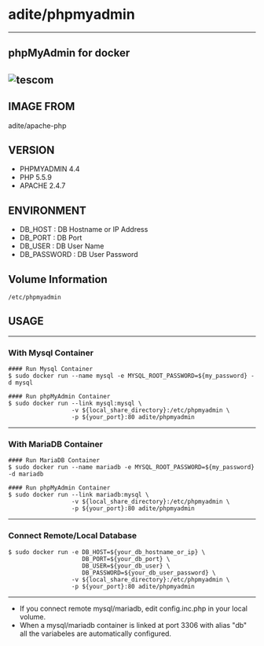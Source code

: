 # adite/phpmyadmin
---
## phpMyAdmin for docker
![tescom](https://en.gravatar.com/userimage/96759029/aa4308f795041de37cc2fedf0d1071ca?size=128)
---
## IMAGE FROM
adite/apache-php

## VERSION
* PHPMYADMIN 4.4
* PHP 5.5.9
* APACHE 2.4.7

## ENVIRONMENT
* DB_HOST       : DB Hostname or IP Address
* DB_PORT       : DB Port
* DB_USER       : DB User Name
* DB_PASSWORD   : DB User Password

## Volume Information
```shell
/etc/phpmyadmin
```

## USAGE
---
### With Mysql Container
```shell
#### Run Mysql Container
$ sudo docker run --name mysql -e MYSQL_ROOT_PASSWORD=${my_password} -d mysql

#### Run phpMyAdmin Container
$ sudo docker run --link mysql:mysql \
                  -v ${local_share_directory}:/etc/phpmyadmin \
                  -p ${your_port}:80 adite/phpmyadmin
```
---
### With MariaDB Container
```shell
#### Run MariaDB Container
$ sudo docker run --name mariadb -e MYSQL_ROOT_PASSWORD=${my_password} -d mariadb

#### Run phpMyAdmin Container
$ sudo docker run --link mariadb:mysql \
                  -v ${local_share_directory}:/etc/phpmyadmin \
                  -p ${your_port}:80 adite/phpmyadmin
```
---
### Connect Remote/Local Database
```shell
$ sudo docker run -e DB_HOST=${your_db_hostname_or_ip} \
                     DB_PORT=${your_db_port} \
                     DB_USER=${your_db_user} \
                     DB_PASSWORD=${your_db_user_password} \
                  -v ${local_share_directory}:/etc/phpmyadmin \
                  -p ${your_port}:80 adite/phpmyadmin
```
---
* If you connect remote mysql/mariadb, edit config.inc.php in your local volume.
* When a mysql/mariadb container is linked at port 3306 with alias "db" all the variabeles are automatically configured.
